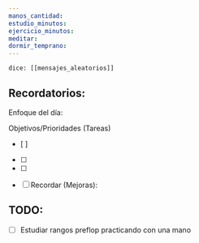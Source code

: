 ```yaml
---
manos_cantidad: 
estudio_minutos: 
ejercicio_minutos: 
meditar: 
dormir_temprano:
---
```

`dice: [[mensajes_aleatorios]]`
## Recordatorios:
Enfoque del día:

Objetivos/Prioridades (Tareas)
- [ ] 
- [ ] 
- [ ] 

- [ ] Recordar (Mejoras): 
## TODO:
- [ ] Estudiar rangos preflop practicando con una mano
